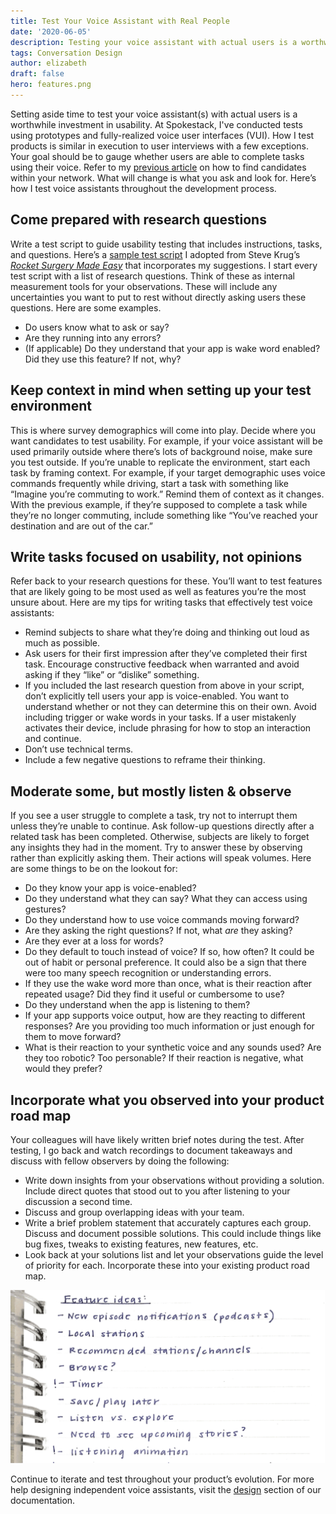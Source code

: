 ```yaml
---
title: Test Your Voice Assistant with Real People
date: '2020-06-05'
description: Testing your voice assistant with actual users is a worthwhile investment in usability. Learn to test voice assistants during the development process.
tags: Conversation Design
author: elizabeth
draft: false
hero: features.png
---
```


Setting aside time to test your voice assistant(s) with actual users is a worthwhile investment in usability. At Spokestack, I've conducted tests using prototypes and fully-realized voice user interfaces (VUI). How I test products is similar in execution to user interviews with a few exceptions. Your goal should be to gauge whether users are able to complete tasks using their voice. Refer to my [previous article](/blog/user-research-for-voice-experiences) on how to find candidates within your network. What will change is what you ask and look for. Here’s how I test voice assistants throughout the development process.

## Come prepared with research questions

Write a test script to guide usability testing that includes instructions, tasks, and questions. Here’s a [sample test script](https://docs.google.com/document/d/1291FI3KTP8ycVwqcaTJITAe5jQHfnt_t5XaLnMBbD6E/edit) I adopted from Steve Krug’s [_Rocket Surgery Made Easy_](https://www.amazon.com/Rocket-Surgery-Made-Easy-Yourself/dp/0321657292) that incorporates my suggestions. I start every test script with a list of research questions. Think of these as internal measurement tools for your observations. These will include any uncertainties you want to put to rest without directly asking users these questions. Here are some examples.

- Do users know what to ask or say?
- Are they running into any errors?
- (If applicable) Do they understand that your app is wake word enabled? Did they use this feature? If not, why?

## Keep context in mind when setting up your test environment

This is where survey demographics will come into play. Decide where you want candidates to test usability. For example, if your voice assistant will be used primarily outside where there’s lots of background noise, make sure you test outside. If you’re unable to replicate the environment, start each task by framing context. For example, if your target demographic uses voice commands frequently while driving, start a task with something like “Imagine you’re commuting to work.” Remind them of context as it changes. With the previous example, if they’re supposed to complete a task while they’re no longer commuting, include something like “You’ve reached your destination and are out of the car.”

## Write tasks focused on usability, not opinions

Refer back to your research questions for these. You’ll want to test features that are likely going to be most used as well as features you’re the most unsure about. Here are my tips for writing tasks that effectively test voice assistants:

- Remind subjects to share what they’re doing and thinking out loud as much as possible.
- Ask users for their first impression after they’ve completed their first task. Encourage constructive feedback when warranted and avoid asking if they “like” or “dislike” something.
- If you included the last research question from above in your script, don’t explicitly tell users your app is voice-enabled. You want to understand whether or not they can determine this on their own. Avoid including trigger or wake words in your tasks. If a user mistakenly activates their device, include phrasing for how to stop an interaction and continue.
- Don’t use technical terms.
- Include a few negative questions to reframe their thinking.

## Moderate some, but mostly listen & observe

If you see a user struggle to complete a task, try not to interrupt them unless they’re unable to continue. Ask follow-up questions directly after a related task has been completed. Otherwise, subjects are likely to forget any insights they had in the moment. Try to answer these by observing rather than explicitly asking them. Their actions will speak volumes. Here are some things to be on the lookout for:

- Do they know your app is voice-enabled?
- Do they understand what they can say? What they can access using gestures?
- Do they understand how to use voice commands moving forward?
- Are they asking the right questions? If not, what _are_ they asking?
- Are they ever at a loss for words?
- Do they default to touch instead of voice? If so, how often? It could be out of habit or personal preference. It could also be a sign that there were too many speech recognition or understanding errors.
- If they use the wake word more than once, what is their reaction after repeated usage? Did they find it useful or cumbersome to use?
- Do they understand when the app is listening to them?
- If your app supports voice output, how are they reacting to different responses? Are you providing too much information or just enough for them to move forward?
- What is their reaction to your synthetic voice and any sounds used? Are they too robotic? Too personable? If their reaction is negative, what would they prefer?

## Incorporate what you observed into your product road map

Your colleagues will have likely written brief notes during the test. After testing, I go back and watch recordings to document takeaways and discuss with fellow observers by doing the following:

- Write down insights from your observations without providing a solution. Include direct quotes that stood out to you after listening to your discussion a second time.
- Discuss and group overlapping ideas with your team.
- Write a brief problem statement that accurately captures each group. Discuss and document possible solutions. This could include things like bug fixes, tweaks to existing features, new features, etc.
- Look back at your solutions list and let your observations guide the level of priority for each. Incorporate these into your existing product road map.

![Feature ideas during user testing](./features.png)

Continue to iterate and test throughout your product’s evolution. For more help designing independent voice assistants, visit the [design](/docs/Design/getting-started) section of our documentation.
